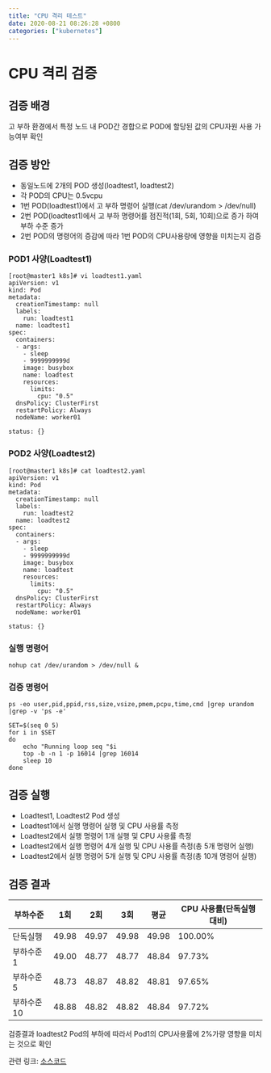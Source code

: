 ```yaml
---
title: "CPU 격리 테스트"
date: 2020-08-21 08:26:28 +0800
categories: ["kubernetes"]
---
```


# CPU 격리 검증

## 검증 배경

고 부하 환경에서 특정 노드 내 POD간 경합으로
 POD에 할당된 값의  CPU자원 사용 가능여부 확인


## 검증 방안

- 동일노드에 2개의 POD 생성(loadtest1, loadtest2)
- 각 POD의 CPU는 0.5vcpu
- 1번 POD(loadtest1)에서 고 부하 명령어 실행(cat /dev/urandom > /dev/null)
- 2번 POD(loadtest1)에서 고 부하 명령어를 점진적(1회, 5회, 10회)으로 증가 하여 부하 수준 증가
- 2번 POD의 명령어의 증감에 따라 1번 POD의 CPU사용량에 영향을 미치는지 검증

### POD1 사양(Loadtest1)

    [root@master1 k8s]# vi loadtest1.yaml
    apiVersion: v1
    kind: Pod
    metadata:
      creationTimestamp: null
      labels:
        run: loadtest1
      name: loadtest1
    spec:
      containers:
      - args:
        - sleep
        - 9999999999d
        image: busybox
        name: loadtest
        resources:
          limits:
            cpu: "0.5"
      dnsPolicy: ClusterFirst
      restartPolicy: Always
      nodeName: worker01

    status: {}

### POD2 사양(Loadtest2)

    [root@master1 k8s]# cat loadtest2.yaml
    apiVersion: v1
    kind: Pod
    metadata:
      creationTimestamp: null
      labels:
        run: loadtest2
      name: loadtest2
    spec:
      containers:
      - args:
        - sleep
        - 9999999999d
        image: busybox
        name: loadtest
        resources:
          limits:
            cpu: "0.5"
      dnsPolicy: ClusterFirst
      restartPolicy: Always
      nodeName: worker01

    status: {}

### 실행 명령어

    nohup cat /dev/urandom > /dev/null &

### 검증 명령어

    ps -eo user,pid,ppid,rss,size,vsize,pmem,pcpu,time,cmd |grep urandom |grep -v 'ps -e'

    SET=$(seq 0 5)
    for i in $SET
    do
        echo "Running loop seq "$i
        top -b -n 1 -p 16014 |grep 16014
        sleep 10
    done

## 검증 실행

- Loadtest1, Loadtest2 Pod 생성
- Loadtest1에서 실행 명령어 실행 및 CPU 사용률 측정
- Loadtest2에서 실행 명령어 1개 실행 및 CPU 사용률 측정
- Loadtest2에서 실행 명령어 4개 실행 및 CPU 사용률 측정(총 5개 명령어 실행)
- Loadtest2에서 실행 명령어 5개 실행 및 CPU 사용률 측정(총 10개 명령어 실행)

## 검증 결과

|부하수준|1회|2회|3회|평균|CPU 사용률(단독실행 대비)|
|------|---|---|---|---|---|
|단독실행|49.98|49.97|49.98|49.98|100.00%|
|부하수준1|49.00|48.77|48.77|48.84|97.73%|
|부하수준5|48.73|48.87|48.82|48.81|97.65%|
|부하수준10|48.88|48.82|48.82|48.84|97.72%|

검증결과 loadtest2 Pod의 부하에 따라서 Pod1의 CPU사용률에 2%가량 영향을 미치는 것으로 확인

관련 링크: [소스코드](https://github.com/jeonwoosung/k8s-install/tree/master/k8s_test/cpu-isolation/half_core)
